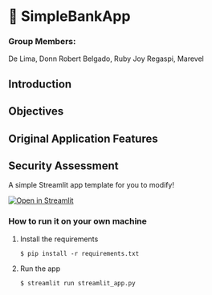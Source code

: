 # 🎈 SimpleBankApp

### Group Members:
De Lima, Donn Robert
Belgado, Ruby Joy
Regaspi, Marevel

## Introduction

## Objectives

## Original Application Features
## Security Assessment 



A simple Streamlit app template for you to modify!

[![Open in Streamlit](https://static.streamlit.io/badges/streamlit_badge_black_white.svg)](https://blank-app-template.streamlit.app/)

### How to run it on your own machine

1. Install the requirements

   ```
   $ pip install -r requirements.txt
   ```

2. Run the app

   ```
   $ streamlit run streamlit_app.py
   ```
